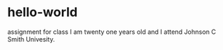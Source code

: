 # hello-world
assignment for class
I am twenty one years old and I attend Johnson C Smith Univesity. 

